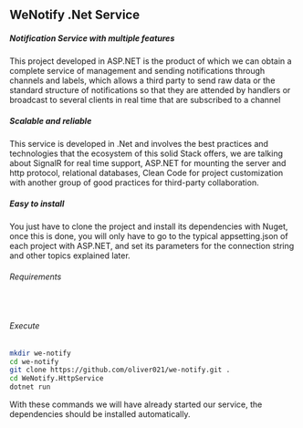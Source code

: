 ## WeNotify .Net Service

##### Notification Service with multiple features



This project developed in ASP.NET is the product of which we can obtain a complete service of management and sending notifications through channels and labels, which allows a third party to send raw data or the standard structure of notifications so that they are attended by handlers or broadcast to several clients in real time that are subscribed to a channel



##### Scalable and reliable

This service is developed in .Net and involves the best practices and technologies that the ecosystem of this solid Stack offers, we are talking about SignalR for real time support, ASP.NET for mounting the server and http protocol, relational databases, Clean Code for project customization with another group of good practices for third-party collaboration.



##### Easy to install

You just have to clone the project and install its dependencies with Nuget, once this is done, you will only have to go to the typical appsetting.json of each project with ASP.NET, and set its parameters for the connection string and other topics explained later.

######    Requirements

​		

[.NET Core SDK]: https://www.microsoft.com/net/download	"download now"



###### 	Execute

```bash
mkdir we-notify
cd we-notify
git clone https://github.com/oliver021/we-notify.git .
cd WeNotify.HttpService
dotnet run
```

With these commands we will have already started our service, the dependencies should be installed automatically.

